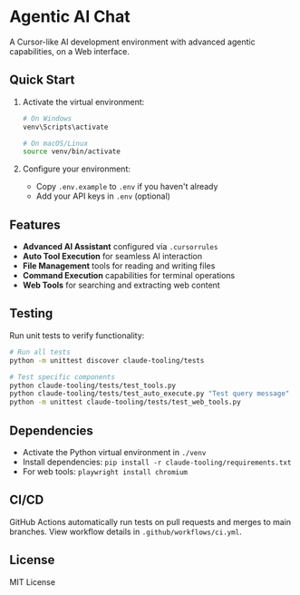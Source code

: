 # Agentic AI Chat

A Cursor-like AI development environment with advanced agentic capabilities, on a Web interface.

## Quick Start

1. Activate the virtual environment:
   ```bash
   # On Windows
   venv\Scripts\activate
   
   # On macOS/Linux
   source venv/bin/activate
   ```

2. Configure your environment:
   - Copy `.env.example` to `.env` if you haven't already
   - Add your API keys in `.env` (optional)

## Features

- **Advanced AI Assistant** configured via `.cursorrules`
- **Auto Tool Execution** for seamless AI interaction
- **File Management** tools for reading and writing files
- **Command Execution** capabilities for terminal operations
- **Web Tools** for searching and extracting web content

## Testing

Run unit tests to verify functionality:

```bash
# Run all tests
python -m unittest discover claude-tooling/tests

# Test specific components
python claude-tooling/tests/test_tools.py
python claude-tooling/tests/test_auto_execute.py "Test query message"
python -m unittest claude-tooling/tests/test_web_tools.py
```

## Dependencies

- Activate the Python virtual environment in `./venv`
- Install dependencies: `pip install -r claude-tooling/requirements.txt`
- For web tools: `playwright install chromium`

## CI/CD

GitHub Actions automatically run tests on pull requests and merges to main branches. View workflow details in `.github/workflows/ci.yml`.

## License

MIT License